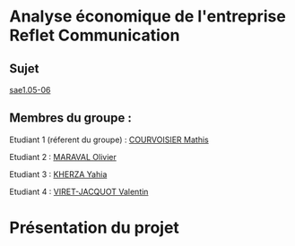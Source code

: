 # Analyse économique de l'entreprise Reflet Communication
## Sujet
[sae1.05-06](https://github.com/mrvolive/sae1.05-06)

## Membres du groupe :
Etudiant 1 (réferent du groupe) : [COURVOISIER Mathis](mailto:mcourvo8@edu.univ-fcomte.fr?subject=SAE_1_05_06)


Etudiant 2 : [MARAVAL Olivier](mailto:omaraval@edu.univ-fcomte.fr?subject=SAE_1_05_06)


Etudiant 3 : [KHERZA Yahia](mailto:ykherza@edu.univ-fcomte.fr?subject=SAE_1_05_06)


Etudiant 4 : [VIRET-JACQUOT Valentin](mailto:vviretja@edu.univ-fcomte.fr?subject=SAE_1_05_06)  

# Présentation du projet

